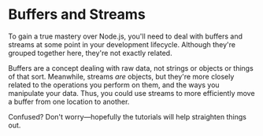 # Buffers and Streams

To gain a true mastery over Node.js, you'll need to deal with buffers and streams at some point in your development lifecycle. Although they're grouped together here, they're not exactly related.

Buffers are a concept dealing with raw data, not strings or objects or things of that sort. Meanwhile, streams _are_ objects, but they're more closely related to the operations you perform on them, and the ways you manipulate your data. Thus, you could use streams to more efficiently move a buffer from one location to another.

Confused? Don't worry&mdash;hopefully the tutorials will help straighten things out.